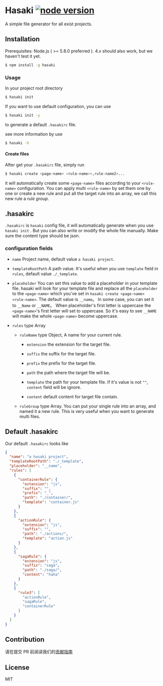 # Hasaki [![node version](https://img.shields.io/badge/node%20-%3E%3D5.8.0-brightgreen.svg)](https://github.com/ElemeFE/hasaki)

A simple file generator for all exist projects.

## Installation

Prerequisites: Node.js ( >= 5.8.0 preferred ). 4.x should also work, but we haven't test it yet.

```bash
$ npm install -g hasaki
```

### Usage

In your project root directory

```bash
$ hasaki init
```

If you want to use default configuration, you can use 

```bash
$ hasaki init -y
```

to generate a default `.hasakirc` file.

see more information by use

```bash
$ hasaki -h
```

#### Create files

After get your `.hasakirc` file, simply run 

```bash
$ hasaki create <page-name> <rule-name><,rule-name2>...
```

it will automatically create some `<page-name>` files according to your `<rule-name>` configuration. You can apply
multi `<rule-name>` by set them one by one or create a new rule and put all the target rule into an array, we call
this new rule a *rule group*.

## .hasakirc

`.hasakirc` is `hasaki` config file, it will automatically generate when you use `hasaki init` . But you can also
write or modify the whole file manually. Make sure the content type should be json.

### configuration fields

- `name` Project name, default value `a hasaki project`.

- `templateRootPath` A path value. It's useful when you use `template` field in `rules`, default value `./_template`.

- `placeholder` You can set this value to add a placeholder in your template file. hasaki will look for your template
file and replace all the `placeholder` to the `<page-name>` which you've set in `hasaki create <page-name> <rule-name>`. The default 
value is `__name`。 In some case, you can set it to `__Name` or `__NAME`。 When placeholder's first letter is uppercase
the `<page-name>`'s first letter will set to uppercase. So it's easy to see `__NAME` will make the whole `<page-name>` become uppercase.

- `rules` type Array
  - `ruleName` type Object, A name for your current rule.
    - `extension` the extension for the target file.
    
    - `suffix` the suffix for the target file.
   
    - `prefix` the prefix for the target file.
        
    - `path` the path where the target file will be.
        
    - `template` the path for your template file. If it's value is not `""`, `content` field will be ignore. 
        
    - `content` default content for target file contain. 

  - `ruleGroup` type Array. You can put your single rule into an array, and named it a new rule. This is very useful
when you want to generate multi files.

## Default .hasakirc

Our default `.hasakirc` looks like

```json
{
  "name": "a hasaki project",
  "templateRootPath": "./_template",
  "placeholder": "__name",
  "rules": [
    {
      "containerRule": {
        "extension": "js",
        "suffix": "",
        "prefix": "_",
        "path": "./container/",
        "template": "container.js"
      }
    },
    {
      "actionRule": {
        "extension": "js",
        "suffix": "",
        "path": "./actions/",
        "template": "action.js"
      }
    },
    {
      "sagaRule": {
        "extension": "js",
        "suffix": "saga",
        "path": "./saga/",
        "content": "haha"
      }
    },
    {
      "rule3": [
        "actionRule",
        "sagaRule",
        "containerRule"
      ]
    }
  ]
}
```

## Contribution

请在提交 PR 前阅读我们的[贡献指南](./.github/CONTRIBUTING_zh-cn.md)

## License

MIT
